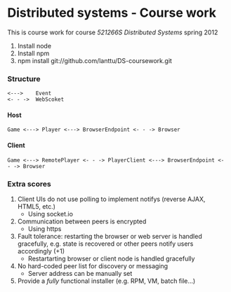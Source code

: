# Distributed systems - Course work

This is course work for course _521266S Distributed Systems_ spring 2012

1. Install node
2. Install npm
3. npm install git://github.com/lanttu/DS-coursework.git

### Structure

    <--->    Event
    <- - ->  WebScoket

#### Host
    Game <---> Player <---> BrowserEndpoint <- - -> Browser

#### Client
    Game <---> RemotePlayer <- - -> PlayerClient <---> BrowserEndpoint <- - -> Browser


### Extra scores

1. Client UIs do not use polling to implement notifys (reverse AJAX,  HTML5, etc.) 
    * Using socket.io
2. Communication between peers is encrypted
    * Using https
3. Fault tolerance: restarting the browser or web server is handled gracefully, e.g. state is recovered or other peers notify users accordingly (+1)
    * Restartarting browser or client node is handled gracefully
4. No hard-coded peer list for discovery or messaging
    * Server address can be manually set
5. Provide a _fully_ functional installer (e.g. RPM, VM, batch file...)
